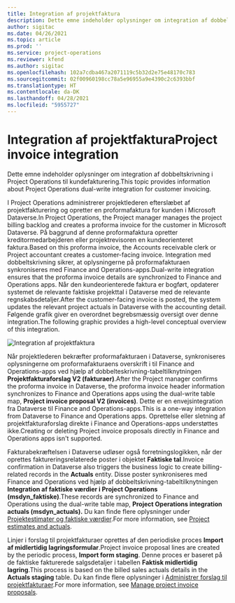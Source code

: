 ```yaml
---
title: Integration af projektfaktura
description: Dette emne indeholder oplysninger om integration af dobbeltskrivning i Project Operations til kundefakturering.
author: sigitac
ms.date: 04/26/2021
ms.topic: article
ms.prod: ''
ms.service: project-operations
ms.reviewer: kfend
ms.author: sigitac
ms.openlocfilehash: 102a7cdba467a2071119c5b32d2e75e48170c783
ms.sourcegitcommit: 02f00960198cc78a5e96955a9e4390c2c6393bbf
ms.translationtype: HT
ms.contentlocale: da-DK
ms.lasthandoff: 04/28/2021
ms.locfileid: "5955727"
---
```

# <a name="project-invoice-integration"></a><span data-ttu-id="92518-103">Integration af projektfaktura</span><span class="sxs-lookup"><span data-stu-id="92518-103">Project invoice integration</span></span>

<span data-ttu-id="92518-104">Dette emne indeholder oplysninger om integration af dobbeltskrivning i Project Operations til kundefakturering.</span><span class="sxs-lookup"><span data-stu-id="92518-104">This topic provides information about Project Operations dual-write integration for customer invoicing.</span></span>

<span data-ttu-id="92518-105">I Project Operations administrerer projektlederen efterslæbet af projektfakturering og opretter en proformafaktura for kunden i Microsoft Dataverse.</span><span class="sxs-lookup"><span data-stu-id="92518-105">In Project Operations, the Project manager manages the project billing backlog and creates a proforma invoice for the customer in Microsoft Dataverse.</span></span> <span data-ttu-id="92518-106">På baggrund af denne proformafaktura opretter kreditormedarbejderen eller projektrevisoren en kundeorienteret faktura.</span><span class="sxs-lookup"><span data-stu-id="92518-106">Based on this proforma invoice, the Accounts receivable clerk or Project accountant creates a customer-facing invoice.</span></span> <span data-ttu-id="92518-107">Integration med dobbeltskrivning sikrer, at oplysningerne på proformafakturaen synkroniseres med Finance and Operations-apps.</span><span class="sxs-lookup"><span data-stu-id="92518-107">Dual-write integration ensures that the proforma invoice details are synchronized to Finance and Operations apps.</span></span> <span data-ttu-id="92518-108">Når den kundeorienterede faktura er bogført, opdaterer systemet de relevante faktiske projekttal i Dataverse med de relevante regnskabsdetaljer.</span><span class="sxs-lookup"><span data-stu-id="92518-108">After the customer-facing invoice is posted, the system updates the relevant project actuals in Dataverse with the accounting detail.</span></span> <span data-ttu-id="92518-109">Følgende grafik giver en overordnet begrebsmæssig oversigt over denne integration.</span><span class="sxs-lookup"><span data-stu-id="92518-109">The following graphic provides a high-level conceptual overview of this integration.</span></span>

   ![Integration af projektfaktura](./media/DW5Invoicing.png)

<span data-ttu-id="92518-111">Når projektlederen bekræfter proformafakturaen i Dataverse, synkroniseres oplysningerne om proformafakturaens overskrift i til Finance and Operations-apps ved hjælp af dobbelteskrivning-tabeltilknytningen **Projektfakturaforslag V2 (fakturaer)**.</span><span class="sxs-lookup"><span data-stu-id="92518-111">After the Project manager confirms the proforma invoice in Dataverse, the proforma invoice header information synchronizes to Finance and Operations apps using the dual-write table map, **Project invoice proposal V2 (invoices)**.</span></span> <span data-ttu-id="92518-112">Dette er en envejsintegration fra Dataverse til Finance and Operations-apps.</span><span class="sxs-lookup"><span data-stu-id="92518-112">This is a one-way integration from Dataverse to Finance and Operations apps.</span></span> <span data-ttu-id="92518-113">Oprettelse eller sletning af projektfakturaforslag direkte i Finance and Operations-apps understøttes ikke.</span><span class="sxs-lookup"><span data-stu-id="92518-113">Creating or deleting Project invoice proposals directly in Finance and Operations apps isn't supported.</span></span>

<span data-ttu-id="92518-114">Fakturabekræftelsen i Dataverse udløser også forretningslogikken, når der oprettes faktureringsrelaterede poster i objektet **Faktiske tal**.</span><span class="sxs-lookup"><span data-stu-id="92518-114">Invoice confirmation in Dataverse also triggers the business logic to create billing-related records in the **Actuals** entity.</span></span> <span data-ttu-id="92518-115">Disse poster synkroniseres med Finance and Operations ved hjælp af dobbeltskrivning-tabeltilknytningen **Integration af faktiske værdier i Project Operations (msdyn\_faktiske)**.</span><span class="sxs-lookup"><span data-stu-id="92518-115">These records are synchronized to Finance and Operations using the dual-write table map, **Project Operations integration actuals (msdyn\_actuals).**</span></span> <span data-ttu-id="92518-116">Du kan finde flere oplysninger under [Projektestimater og faktiske værdier](resource-dual-write-estimates-actuals.md).</span><span class="sxs-lookup"><span data-stu-id="92518-116">For more information, see [Project estimates and actuals](resource-dual-write-estimates-actuals.md).</span></span> 

<span data-ttu-id="92518-117">Linjer i forslag til projektfakturaer oprettes af den periodiske proces **Import af midlertidig lagringsformular**.</span><span class="sxs-lookup"><span data-stu-id="92518-117">Project invoice proposal lines are created by the periodic process, **Import form staging**.</span></span> <span data-ttu-id="92518-118">Denne proces er baseret på de faktiske fakturerede salgsdetaljer i tabellen **Faktisk midlertidig lagring**.</span><span class="sxs-lookup"><span data-stu-id="92518-118">This process is based on the billed sales actuals details in the **Actuals staging** table.</span></span> <span data-ttu-id="92518-119">Du kan finde flere oplysninger i [Administrer forslag til projektfakturaer](../invoicing/format-update-project-invoice-proposals.md#create-project-invoice-proposals).</span><span class="sxs-lookup"><span data-stu-id="92518-119">For more information, see [Manage project invoice proposals](../invoicing/format-update-project-invoice-proposals.md#create-project-invoice-proposals).</span></span> 
